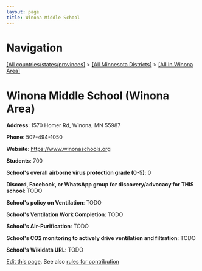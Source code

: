 ```yaml
---
layout: page
title: Winona Middle School
---
```

# Navigation

[[All countries/states/provinces]](../../..) > [[All Minnesota Districts]](../..) > [[All In Winona Area]](..)

# Winona Middle School (Winona Area)

**Address**: 1570 Homer Rd, Winona, MN 55987

**Phone**: 507-494-1050

**Website**: <https://www.winonaschools.org>

**Students**: 700

**School's overall airborne virus protection grade (0-5)**: 0

**Discord, Facebook, or WhatsApp group for discovery/advocacy for THIS school**: TODO

**School's policy on Ventilation**: TODO

**School's Ventilation Work Completion**: TODO

**School's Air-Purification**: TODO

**School's CO2 monitoring to actively drive ventilation and filtration**: TODO

**School's Wikidata URL**: TODO


[Edit this page](https://github.com/ventilate-schools/MN/edit/main/./Winona_Area/Winona_Middle_School.md). See also [rules for contribution](../../../contribution-rules/)